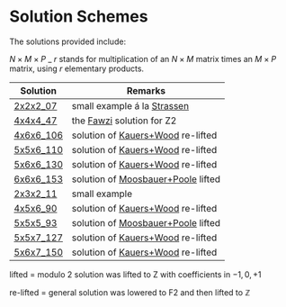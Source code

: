 
# Solution Schemes

The solutions provided include:

$N \times M \times P$ \_ $r$ stands for multiplication of an $N \times M$
matrix times an $M \times P$ matrix, using $r$ elementary products.

| Solution | Remarks |
| -------- | ------- |
| [2x2x2_07](2x2x2_07) | small example á la [Strassen][1] |
| [4x4x4_47](4x4x4_47) | the [Fawzi][2] solution for Z2 |
| [4x6x6_106](4x6x6_106) | solution of [Kauers+Wood][3] re-lifted |
| [5x5x6_110](5x5x6_110) | solution of [Kauers+Wood][3] re-lifted |
| [5x6x6_130](5x6x6_130) | solution of [Kauers+Wood][3] re-lifted |
| [6x6x6_153](6x6x6_153) | solution of [Moosbauer+Poole][4] lifted |
| [2x3x2_11](2x3x2_11) | small example |
| [4x5x6_90](4x5x6_90) | solution of [Kauers+Wood][3] re-lifted |
| [5x5x5_93](5x5x5_93) | solution of [Moosbauer+Poole][4] lifted|
| [5x5x7_127](5x5x7_127) | solution of [Kauers+Wood][3] re-lifted |
| [5x6x7_150](5x6x7_150) | solution of [Kauers+Wood][3] re-lifted |

lifted = modulo 2 solution was lifted to Z with coefficients in ${-1, 0, +1}$

re-lifted = general solution was lowered to F2 and then lifted to $\mathbb{Z}$

[1]: https://gdz.sub.uni-goettingen.de/id/PPN362160546_0013?tify=%7B%22view%22:%22info%22,%22pages%22:%5B358%5D%7D
[2]: https://www.nature.com/articles/s41586-022-05172-4
[3]: https://arxiv.org/abs/2505.05896
[4]: https://arxiv.org/abs/2502.04514
